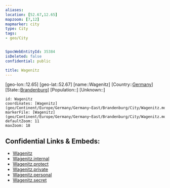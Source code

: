 ```yaml
---
aliases: 
location: [52.67,12.65]
mapzoom: [7,12] 
mapmarker: city 
type: City
tags:
- geo/City


SpocWebEntityId: 35384
isDeleted: false
confidential: public

title: Wagenitz
---
```

[geo-lon::12.65]
[geo-lat::52.67]
[name::Wagenitz]
[Country::[Germany](geo/Continent/Europe/Germany.md)]
[State::[Brandenburg](geo/Continent/Europe/Germany/Germany~East/Brandenburg.md)]
[Population::]
[Unknown::]


```leaflet
id: Wagenitz
coordinates: [Wagenitz](geo/Continent/Europe/Germany/Germany~East/Brandenburg/City/Wagenitz.md)
markerFile: [Wagenitz](geo/Continent/Europe/Germany/Germany~East/Brandenburg/City/Wagenitz.md)
defaultZoom: 11 
maxZoom: 18
```


## Confidential Links & Embeds: 
- [Wagenitz](../../../../../../../../_public/geo/Continent/Europe/Germany/Germany~East/Brandenburg/City/Wagenitz.md) 
- [Wagenitz.internal](../../../../../../../../_internal/geo/Continent/Europe/Germany/Germany~East/Brandenburg/City/Wagenitz.internal.md) 
- [Wagenitz.protect](../../../../../../../../_protect/geo/Continent/Europe/Germany/Germany~East/Brandenburg/City/Wagenitz.protect.md) 
- [Wagenitz.private](../../../../../../../../_private/geo/Continent/Europe/Germany/Germany~East/Brandenburg/City/Wagenitz.private.md) 
- [Wagenitz.personal](../../../../../../../../_personal/geo/Continent/Europe/Germany/Germany~East/Brandenburg/City/Wagenitz.personal.md) 
- [Wagenitz.secret](../../../../../../../../_secret/geo/Continent/Europe/Germany/Germany~East/Brandenburg/City/Wagenitz.secret.md) 

